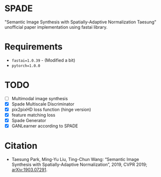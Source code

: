 # SPADE
"Semantic Image Synthesis with Spatially-Adaptive Normalization Taesung" unofficial paper implementation using fastai library.

# Requirements
- `fastai=1.0.39` - (Modified a bit)
- `pytorch=1.0.0`

# TODO
- [ ] Multimodal image synthesis
- [x] Spade Multiscale Discriminator
- [x] pix2pixHD loss function (hinge version)
- [x] feature matching loss
- [x] Spade Generator
- [x] GANLearner according to SPADE

# Citation

<ul>
<li>
Taesung Park, Ming-Yu Liu, Ting-Chun Wang: “Semantic Image Synthesis with Spatially-Adaptive Normalization”, 2019, CVPR 2019; <a href='http://arxiv.org/abs/1903.07291'>arXiv:1903.07291</a>.
</li>
</ul>
